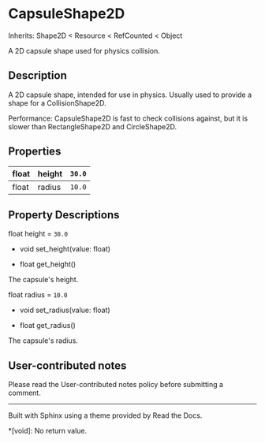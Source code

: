 # CapsuleShape2D

Inherits: Shape2D < Resource < RefCounted < Object

A 2D capsule shape used for physics collision.

## Description

A 2D capsule shape, intended for use in physics. Usually used to provide a
shape for a CollisionShape2D.

Performance: CapsuleShape2D is fast to check collisions against, but it is
slower than RectangleShape2D and CircleShape2D.

## Properties

float | height | `30.0`  
---|---|---  
float | radius | `10.0`  
  
## Property Descriptions

float height = `30.0`

  * void set_height(value: float)

  * float get_height()

The capsule's height.

float radius = `10.0`

  * void set_radius(value: float)

  * float get_radius()

The capsule's radius.

## User-contributed notes

Please read the User-contributed notes policy before submitting a comment.

* * *

Built with Sphinx using a theme provided by Read the Docs.

  *[void]: No return value.

